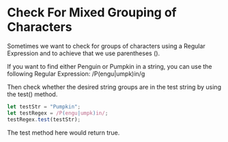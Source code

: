 # Check For Mixed Grouping of Characters
Sometimes we want to check for groups of characters using a Regular Expression and to achieve that we use parentheses ().

If you want to find either Penguin or Pumpkin in a string, you can use the following Regular Expression: /P(engu|umpk)in/g

Then check whether the desired string groups are in the test string by using the test() method.
```javascript
let testStr = "Pumpkin";
let testRegex = /P(engu|umpk)in/;
testRegex.test(testStr);
```
The test method here would return true.


